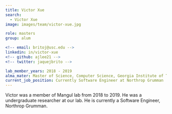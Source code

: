 ```yaml
---
title: Victor Xue
search:
  - Victor Xue
image: images/team/victor-xue.jpg

role: masters
group: alum

<!-- email: britoj@usc.edu -->
linkedin: in/victor-xue
<!-- github: ajlee21 -->
<!-- twitter: jaquejbrito -->

lab_member_years: 2018 - 2019
alma_mater: Master of Science, Computer Science, Georgia Institute of Technology
current_job_position: Currently Software Engineer at Northrop Grumman
---
```


Victor was a member of Mangul lab from 2018 to 2019. He was a undergraduate researcher at our lab. He is currently a Software Engineer, Northrop Grumman.
